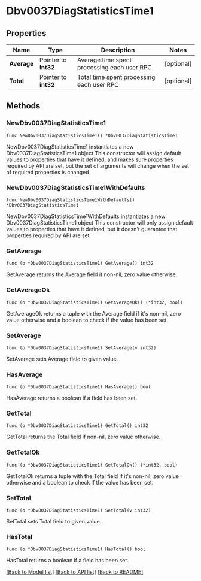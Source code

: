 # Dbv0037DiagStatisticsTime1

## Properties

Name | Type | Description | Notes
------------ | ------------- | ------------- | -------------
**Average** | Pointer to **int32** | Average time spent processing each user RPC | [optional] 
**Total** | Pointer to **int32** | Total time spent processing each user RPC | [optional] 

## Methods

### NewDbv0037DiagStatisticsTime1

`func NewDbv0037DiagStatisticsTime1() *Dbv0037DiagStatisticsTime1`

NewDbv0037DiagStatisticsTime1 instantiates a new Dbv0037DiagStatisticsTime1 object
This constructor will assign default values to properties that have it defined,
and makes sure properties required by API are set, but the set of arguments
will change when the set of required properties is changed

### NewDbv0037DiagStatisticsTime1WithDefaults

`func NewDbv0037DiagStatisticsTime1WithDefaults() *Dbv0037DiagStatisticsTime1`

NewDbv0037DiagStatisticsTime1WithDefaults instantiates a new Dbv0037DiagStatisticsTime1 object
This constructor will only assign default values to properties that have it defined,
but it doesn't guarantee that properties required by API are set

### GetAverage

`func (o *Dbv0037DiagStatisticsTime1) GetAverage() int32`

GetAverage returns the Average field if non-nil, zero value otherwise.

### GetAverageOk

`func (o *Dbv0037DiagStatisticsTime1) GetAverageOk() (*int32, bool)`

GetAverageOk returns a tuple with the Average field if it's non-nil, zero value otherwise
and a boolean to check if the value has been set.

### SetAverage

`func (o *Dbv0037DiagStatisticsTime1) SetAverage(v int32)`

SetAverage sets Average field to given value.

### HasAverage

`func (o *Dbv0037DiagStatisticsTime1) HasAverage() bool`

HasAverage returns a boolean if a field has been set.

### GetTotal

`func (o *Dbv0037DiagStatisticsTime1) GetTotal() int32`

GetTotal returns the Total field if non-nil, zero value otherwise.

### GetTotalOk

`func (o *Dbv0037DiagStatisticsTime1) GetTotalOk() (*int32, bool)`

GetTotalOk returns a tuple with the Total field if it's non-nil, zero value otherwise
and a boolean to check if the value has been set.

### SetTotal

`func (o *Dbv0037DiagStatisticsTime1) SetTotal(v int32)`

SetTotal sets Total field to given value.

### HasTotal

`func (o *Dbv0037DiagStatisticsTime1) HasTotal() bool`

HasTotal returns a boolean if a field has been set.


[[Back to Model list]](../README.md#documentation-for-models) [[Back to API list]](../README.md#documentation-for-api-endpoints) [[Back to README]](../README.md)


